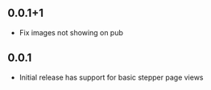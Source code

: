 ## 0.0.1+1

* Fix images not showing on pub

## 0.0.1

* Initial release has support for basic stepper page views
